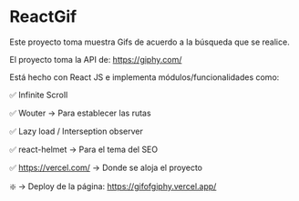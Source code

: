 # ReactGif

Este proyecto toma muestra Gifs de acuerdo a la búsqueda que se realice.

El proyecto toma la API de: https://giphy.com/

Está hecho con React JS e implementa módulos/funcionalidades como:

✅ Infinite Scroll

✅ Wouter -> Para establecer las rutas

✅ Lazy load / Interseption observer

✅ react-helmet -> Para el tema del SEO

✅ https://vercel.com/ -> Donde se aloja el proyecto

❇️ -> Deploy de la página: https://gifofgiphy.vercel.app/
